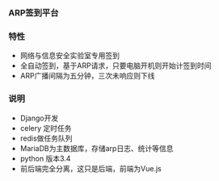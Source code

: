 ### ARP签到平台
### 特性
- 网络与信息安全实验室专用签到
- 全自动签到，基于ARP请求，只要电脑开机则开始计签到时间
- ARP广播间隔为五分钟，三次未响应则下线

### 说明
- Django开发
- celery 定时任务
- redis做任务队列
- MariaDB为主数据库，存储arp日志、统计等信息
- python 版本3.4
- 前后端完全分离，这只是后端，前端为Vue.js


